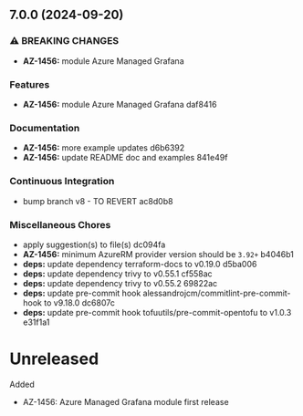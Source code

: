 ## 7.0.0 (2024-09-20)

### ⚠ BREAKING CHANGES

* **AZ-1456:** module Azure Managed Grafana

### Features

* **AZ-1456:** module Azure Managed Grafana daf8416

### Documentation

* **AZ-1456:** more example updates d6b6392
* **AZ-1456:** update README doc and examples 841e49f

### Continuous Integration

* bump branch v8 - TO REVERT ac8d0b8

### Miscellaneous Chores

* apply suggestion(s) to file(s) dc094fa
* **AZ-1456:** minimum AzureRM provider version should be `3.92+` b4046b1
* **deps:** update dependency terraform-docs to v0.19.0 d5ba006
* **deps:** update dependency trivy to v0.55.1 cf558ac
* **deps:** update dependency trivy to v0.55.2 69822ac
* **deps:** update pre-commit hook alessandrojcm/commitlint-pre-commit-hook to v9.18.0 dc6807c
* **deps:** update pre-commit hook tofuutils/pre-commit-opentofu to v1.0.3 e31f1a1

# Unreleased

Added
  * AZ-1456: Azure Managed Grafana module first release
